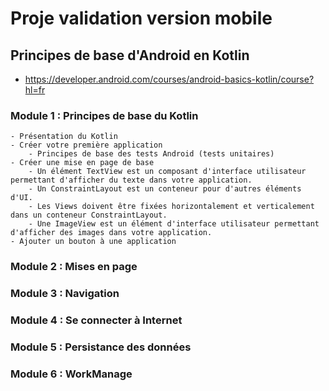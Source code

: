 # Proje validation version mobile
## Principes de base d'Android en Kotlin
- https://developer.android.com/courses/android-basics-kotlin/course?hl=fr
### Module 1 : Principes de base du Kotlin
    - Présentation du Kotlin
    - Créer votre première application
        - Principes de base des tests Android (tests unitaires)
    - Créer une mise en page de base
        - Un élément TextView est un composant d'interface utilisateur permettant d'afficher du texte dans votre application.
        - Un ConstraintLayout est un conteneur pour d'autres éléments d'UI.
        - Les Views doivent être fixées horizontalement et verticalement dans un conteneur ConstraintLayout.
        - Une ImageView est un élément d'interface utilisateur permettant d'afficher des images dans votre application.
    - Ajouter un bouton à une application
### Module 2 : Mises en page

### Module 3 : Navigation
### Module 4 : Se connecter à Internet
### Module 5 : Persistance des données
### Module 6 : WorkManage
